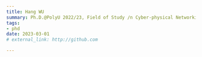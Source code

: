 ```yaml
---
title: Hang WU
summary: Ph.D.@PolyU 2022/23, Field of Study /n Cyber-physical Networking and Routing
tags:
- phd
date: 2023-03-01
# external_link: http://github.com

---
```

